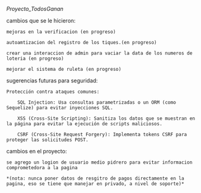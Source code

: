 *Proyecto_TodosGanan*

 cambios que se le hicieron:

    mejoras en la verificacion (en progreso)

    autoamtizacion del registro de los tiques.(en progreso)

    crear una interaccion de admin para vaciar la data de los numeros de loteria (en progreso)

    mejorar el sistema de ruleta (en progreso)

sugerencias futuras para seguridad:

    Protección contra ataques comunes:

        SQL Injection: Usa consultas parametrizadas o un ORM (como Sequelize) para evitar inyecciones SQL.

        XSS (Cross-Site Scripting): Sanitiza los datos que se muestran en la página para evitar la ejecución de scripts maliciosos.

        CSRF (Cross-Site Request Forgery): Implementa tokens CSRF para proteger las solicitudes POST.

cambios en el proyecto:

    se agrego un logion de usuario medio pidrero para evitar informacion comprometedora a la pagina

    *(nota: nunca poner datos de resgitro de pagos directamente en la pagina, eso se tiene que manejar en privado, a nivel de soporte)*